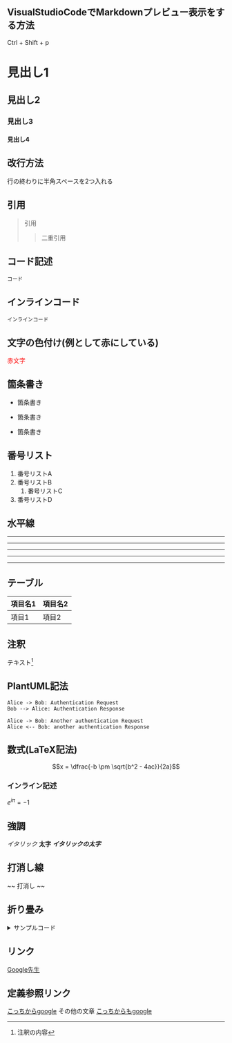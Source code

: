## VisualStudioCodeでMarkdownプレビュー表示をする方法
Ctrl + Shift + p

# 見出し1
## 見出し2
### 見出し3
#### 見出し4

## 改行方法
行の終わりに半角スペースを2つ入れる

## 引用
> 引用
>> 二重引用

## コード記述
```
コード
```

## インラインコード
`インラインコード`

## 文字の色付け(例として赤にしている)
<span style="color: red; ">赤文字</span>

## 箇条書き
- 箇条書き
* 箇条書き
+ 箇条書き

## 番号リスト
1. 番号リストA
1. 番号リストB
    1. 番号リストC
1. 番号リストD

## 水平線
***
*****
---
-----
___

## テーブル
| 項目名1 | 項目名2 |
| --- | --- |
| 項目1 | 項目2 |

## 注釈
テキスト[^1]
[^1]: 注釈の内容

## PlantUML記法
```uml
Alice -> Bob: Authentication Request
Bob --> Alice: Authentication Response

Alice -> Bob: Another authentication Request
Alice <-- Bob: another authentication Response
```

## 数式(LaTeX記法)
```math
x = \dfrac{-b \pm \sqrt{b^2 - 4ac}}{2a}
```

### インライン記述
$e^{i\pi} = -1$

## 強調
*イタリック*
**太字**
***イタリックの太字***

## 打消し線
~~ 打消し ~~

## 折り畳み
<details><summary>サンプルコード</summary>
平文では必要なし

### Markdown記法を使用する場合空行が必要

```rb
puts 'Hello, World'
```
</details>

## リンク
[Google先生](https://www.google.co.jp/)

## 定義参照リンク
[こっちからgoogle][google]
その他の文章
[こっちからもgoogle][google]

[google]: https://www.google.co.jp/


